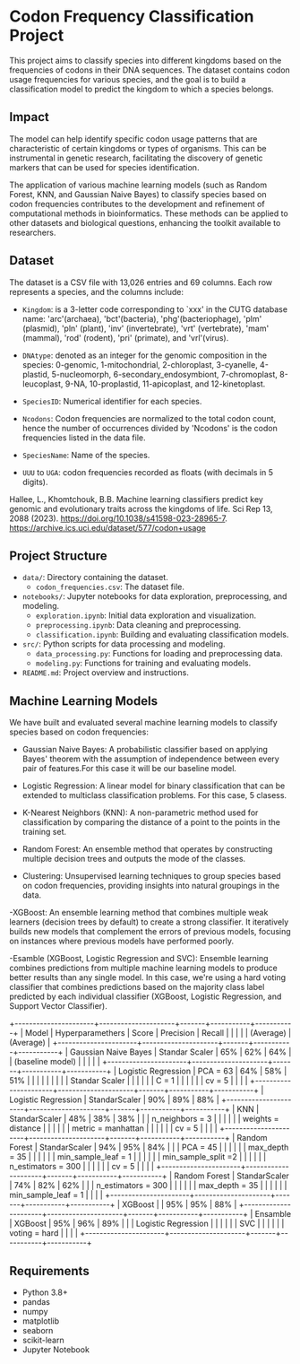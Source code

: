 # Codon Frequency Classification Project

This project aims to classify species into different kingdoms based on the frequencies of codons in their DNA sequences. The dataset contains codon usage frequencies for various species, and the goal is to build a classification model to predict the kingdom to which a species belongs.

## Impact 

The model can help identify specific codon usage patterns that are characteristic of certain kingdoms or types of organisms. This can be instrumental in genetic research, facilitating the discovery of genetic markers that can be used for species identification. 

The application of various machine learning models (such as Random Forest, KNN, and Gaussian Naive Bayes) to classify species based on codon frequencies contributes to the development and refinement of computational methods in bioinformatics. These methods can be applied to other datasets and biological questions, enhancing the toolkit available to researchers.

## Dataset

The dataset is a CSV file with 13,026 entries and 69 columns. Each row represents a species, and the columns include:

- `Kingdom`: is a 3-letter code corresponding to `xxx' in the CUTG database name: 'arc'(archaea), 'bct'(bacteria), 'phg'(bacteriophage), 'plm' (plasmid), 'pln' (plant), 'inv' (invertebrate), 'vrt' (vertebrate), 'mam' (mammal), 'rod' (rodent), 'pri' (primate), and 'vrl'(virus).

- `DNAtype`: denoted as an integer for the genomic composition in the species: 0-genomic, 1-mitochondrial, 2-chloroplast, 3-cyanelle, 4-plastid, 5-nucleomorph, 6-secondary_endosymbiont, 7-chromoplast, 8-leucoplast, 9-NA, 10-proplastid, 11-apicoplast, and 12-kinetoplast.

- `SpeciesID`: Numerical identifier for each species.

- `Ncodons`: Codon frequencies are normalized to the total codon count, hence the number of occurrences divided by 'Ncodons' is the codon frequencies listed in the data file. 

- `SpeciesName`: Name of the species.

- `UUU` to `UGA`: codon frequencies recorded as floats (with decimals in 5 digits).


Hallee, L., Khomtchouk, B.B. Machine learning classifiers predict key genomic and evolutionary traits across the kingdoms of life. Sci Rep 13, 2088 (2023). https://doi.org/10.1038/s41598-023-28965-7.
https://archive.ics.uci.edu/dataset/577/codon+usage


## Project Structure

- `data/`: Directory containing the dataset.
  - `codon_frequencies.csv`: The dataset file.
- `notebooks/`: Jupyter notebooks for data exploration, preprocessing, and modeling.
  - `exploration.ipynb`: Initial data exploration and visualization.
  - `preprocessing.ipynb`: Data cleaning and preprocessing.
  - `classification.ipynb`: Building and evaluating classification models.
- `src/`: Python scripts for data processing and modeling.
  - `data_processing.py`: Functions for loading and preprocessing data.
  - `modeling.py`: Functions for training and evaluating models.
- `README.md`: Project overview and instructions.

## Machine Learning Models
We have built and evaluated several machine learning models to classify species based on codon frequencies:

- Gaussian Naive Bayes: A probabilistic classifier based on applying Bayes' theorem with the assumption of independence between every pair of features.For this case it will be our baseline model. 

- Logistic Regression: A linear model for binary classification that can be extended to multiclass classification problems. For this case, 5 clasess. 

- K-Nearest Neighbors (KNN): A non-parametric method used for classification by comparing the distance of a point to the points in the training set.

- Random Forest: An ensemble method that operates by constructing multiple decision trees and outputs the mode of the classes.

- Clustering: Unsupervised learning techniques to group species based on codon frequencies, providing insights into natural groupings in the data.

-XGBoost: An ensemble learning method that combines multiple weak learners (decision trees by default) to create a strong classifier. It iteratively builds new models that complement the errors of previous models, focusing on instances where previous models have performed poorly.

-Esamble (XGBoost, Logistic Regression and SVC): Ensemble learning combines predictions from multiple machine learning models to produce better results than any single model. In this case, we're using a hard voting classifier that combines predictions based on the majority class label predicted by each individual classifier (XGBoost, Logistic Regression, and Support Vector Classifier).

+----------------------+---------------------+-------+-----------+-----------+
| Model                | Hyperparamethers    | Score | Precision | Recall    |
|                      |                     |       | (Average) | (Average) |
+----------------------+---------------------+-------+-----------+-----------+
| Gaussian Naive Bayes | Standar Scaler      | 65%   | 62%       | 64%       |
| (baseline model)     |                     |       |           |           |
+----------------------+---------------------+-------+-----------+-----------+
| Logistic Regression  | PCA = 63            | 64%   | 58%       | 51%       |
|                      |                     |       |           |           |
|                      | Standar Scaler      |       |           |           |
|                      | C = 1               |       |           |           |
|                      | cv = 5              |       |           |           |
+----------------------+---------------------+-------+-----------+-----------+
| Logistic Regression  | StandarScaler       | 90%   | 89%       | 88%       |
+----------------------+---------------------+-------+-----------+-----------+
| KNN                  | StandarScaler       | 48%   | 38%       | 38%       |
|                      | n_neighbors = 3     |       |           |           |
|                      | weights = distance  |       |           |           |
|                      | metric = manhattan  |       |           |           |
|                      | cv = 5              |       |           |           |
+----------------------+---------------------+-------+-----------+-----------+
| Random Forest        | StandarScaler       | 94%   | 95%       | 84%       |
|                      | PCA = 45            |       |           |           |
|                      | max_depth = 35      |       |           |           |
|                      | min_sample_leaf = 1 |       |           |           |
|                      | min_sample_split =2 |       |           |           |
|                      | n_estimators = 300  |       |           |           |
|                      | cv = 5              |       |           |           |
+----------------------+---------------------+-------+-----------+-----------+
| Random Forest        | StandarScaler       | 74%   | 82%       | 62%       |
|                      | n_estimators = 300  |       |           |           |
|                      | max_depth = 35      |       |           |           |
|                      | min_sample_leaf = 1 |       |           |           |
+----------------------+---------------------+-------+-----------+-----------+
| XGBoost              |                     | 95%   | 95%       | 88%       |
+----------------------+---------------------+-------+-----------+-----------+
| Ensamble             | XGBoost             | 95%   | 96%       | 89%       |
|                      | Logistic Regression |       |           |           |
|                      | SVC                 |       |           |           |
|                      | voting = hard       |       |           |           |
+----------------------+---------------------+-------+-----------+-----------+

## Requirements

- Python 3.8+
- pandas
- numpy
- matplotlib
- seaborn
- scikit-learn
- Jupyter Notebook

